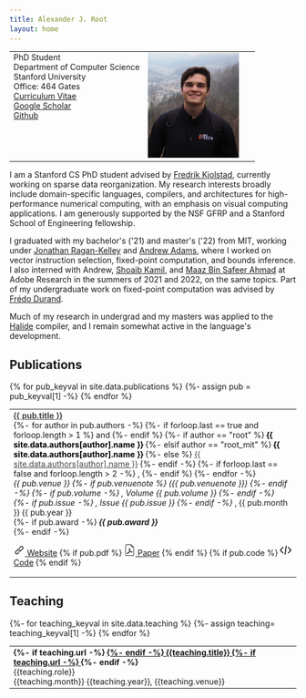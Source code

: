```yaml
---
title: Alexander J. Root
layout: home
---
```


<table border="0" cellpadding="0">
<!-- <td valign="top" style="min-width:140px;">
<img src="/assets/zurich.jpg" width="160">
</td> -->
<td valign="top">
PhD Student<br/>
Department of Computer Science<br/>
Stanford University<br/>
Office: 464 Gates<br/>
<!-- <a href="mailto:ajroot@stanford.edu">ajroot [at] stanford [dot] edu</a><br/> -->
<a href="/assets/cv.pdf">Curriculum Vitae</a><br/>
<a href="https://scholar.google.com/citations?user=ePuWx50AAAAJ&hl=en&oi=sra">Google Scholar</a><br/>
<!-- <a href="https://twitter.com/rootjalex">Twitter</a><br/> -->
<a href="https://github.com/rootjalex/">Github</a>
</td>
<td valign="top" style="min-width:140px;position: relative;text-align: end;padding-right: 2em;">
<img src="/assets/zurich.jpg" width="160">
</td>
<!-- <td valign="top" style="padding:2.5%;width:40%;max-width:40%">
<img src="/assets/zurich.jpg" width="160">
<a href="/assets/zurich.jpg"><img style="width:100%;max-width:100%" alt="profile photo" src="/assets/zurich.jpg" class="hoverZoomLink"></a>
</td> -->
</table>




I am a Stanford CS PhD student advised by <a href="https://fredrikbk.com">Fredrik Kjolstad</a>,
currently working on sparse data reorganization. My research interests broadly include domain-specific
languages, compilers, and architectures for high-performance numerical computing, with an emphasis on
visual computing applications. I am generously supported by the NSF GFRP and a Stanford School of Engineering fellowship.


I graduated with my bachelor's ('21) and master's ('22) from MIT, working under <a href="https://people.csail.mit.edu/jrk/">Jonathan Ragan-Kelley</a>
and <a href="https://andrew.adams.pub">Andrew Adams</a>, where I worked on vector instruction selection,
fixed-point computation, and bounds inference. I also interned with Andrew, <a href="https://people.csail.mit.edu/skamil/">Shoaib Kamil</a>,
and <a href="https://maaz139.github.io">Maaz Bin Safeer Ahmad</a> at Adobe Research in the summers of 2021 and 2022, on the same topics.
Part of my undergraduate work on fixed-point computation was advised by <a href="https://people.csail.mit.edu/fredo/">Fr&eacute;do Durand</a>.


Much of my research in undergrad and my masters was applied to the <a href="https://halide-lang.org/">Halide</a> compiler,
and I remain somewhat active in the language's development.

<h2 class="tableheading">Publications</h2>

<table border="0">
  {% for pub_keyval in site.data.publications %}
    <tr>
      {%- assign pub = pub_keyval[1] -%}
      <td>
        <b><a href="{{pub_keyval[0]}}.html" style="color: #464646">{{ pub.title }}</a></b><br/>
        {%- for author in pub.authors -%}
          {%- if forloop.last == true and forloop.length > 1 %}
            and
          {%- endif %}
          {%- if author == "root" %}
            <b><font color="#000000">{{ site.data.authors[author].name }}</font></b>
          {%- elsif author == "root_mit" %}
            <b><font color="#000000">{{ site.data.authors[author].name }}</font></b>
          {%- else %}
            <a href="{{- site.data.authors[author].site -}}" style="color: #464646">{{ site.data.authors[author].name }}</a>
          {%- endif -%}
          {%- if forloop.last == false and forloop.length > 2 -%}
            ,
          {%- endif %}
        {%- endfor -%}<br/>
        <i>{{ pub.venue }}
        {%- if pub.venuenote %}
        ({{ pub.venuenote }})
        {%- endif -%}
        {%- if pub.volume -%}
        , Volume {{ pub.volume }}
        {%- endif -%}
        {%- if pub.issue -%}
        , Issue {{ pub.issue }}
        {%- endif -%}
        </i>, {{ pub.month }} {{ pub.year }}<br/>
        {%- if pub.award -%}
          <i><b>{{ pub.award }}</b></i><br/>
        {%- endif -%}
        <p><a href="{{pub_keyval[0]}}.html"><img src="/assets/link.png" alt="link" width="20"/> Website</a>
        {% if pub.pdf %}
          <a href="{{ pub.pdf }}"><img src="/assets/doc.png" alt="pdf" width="20"/> Paper</a>
        {% endif %}
        {% if pub.code %}
          <a href="{{ pub.code }}"><img src="/assets/code.png" alt="code" width="20"/> Code</a>
        {% endif %}
        </p>
      </td>
      <!-- <td valign="top" width="20">
        <a href="{{ pub_keyval[0] }}.html"><img src="/assets/link.png" alt="link" /></a>
        {% if pub.pdf %}
            <a href="{{ pub.pdf }}"><img src="/assets/doc.png" alt="pdf" /></a>
	      {% elsif pub.url %}
            <a href="{{ pub.url }}"><img src="/assets/doc.png" alt="pdf" /></a>
        {% endif %}
        {% if pub.code %}
            <a href="{{ pub.code }}"><img src="/assets/code.png" alt="code" /></a>
        {% endif %}
        {% if pub.movie %}
          <a href="{{ pub.movie }}"><img src="/assets/movie.png" alt="youtube" /></a>
        {% endif %}
      </td> -->
    </tr>
    <tr>
    </tr>
{% endfor %}
</table>

<h2 class="tableheading">Teaching</h2>
<table border="0">
{%- for teaching_keyval in site.data.teaching %}
  {%- assign teaching= teaching_keyval[1] -%}
  <tr>
  <td> 
    <b>
    {%- if teaching.url -%}
    <a href="{{teaching.url}}">
    {%- endif -%}
    {{teaching.title}}
    {%- if teaching.url -%}
    </a>
    {%- endif -%}
    </b><br/>{{teaching.role}}
	  <br/>{{teaching.month}} {{teaching.year}}, {{teaching.venue}}
  </td>
  </tr>
{% endfor %}
</table>


<div id=siteUpdate style="text-align: center;"> </div>
<script>
const desiredRepo = "rootjalex.github.io"
const monthNames = ["January", "February", "March", "April", "May", "June",
  "July", "August", "September", "October", "November", "December"
];

var xhttp = new XMLHttpRequest();
xhttp.onreadystatechange = function() {
  if (this.readyState == 4 && this.status == 200) {
    let repos = JSON.parse(this.responseText);
    repos.forEach((repo)=>{
      if (repo.name == desiredRepo)
      {
        var lastUpdated = new Date(repo.pushed_at);
        var day = lastUpdated.getUTCDate();
        var month = lastUpdated.getUTCMonth();
        var year = lastUpdated.getUTCFullYear();
        siteUpdate.innerHTML += (`<em>Site Last Updated ${monthNames[month]} ${year}</em><br>`);
      }
    });
  }
};
xhttp.open("GET", "https://api.github.com/users/rootjalex/repos", true);
xhttp.send();
</script>